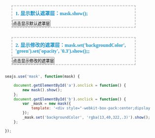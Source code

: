 <style>
    * {
        margin:0;
        padding:0;
    }
    body {
        height:1000px;
        padding: 0;
        margin: 0;
    }
    .example {
        border:3px dashed #ccc;
        margin:30px 50px;
        color:#777;
        font-size:16px;
    }
    h2 {
        color:#2296CC;
        font-size:16px;
        margin:10px;
        font-family: consolas;
    }
</style>

<div class="example">
    <h2>1. 显示默认遮罩层：mask.show();</h2>
    <button id="a">点击显示默认遮罩层</button>
</div>
<div class="example">
    <h2>2. 显示修改的遮罩层：mask.set('backgroundColor', 'green').set('opacity', '0.3').show();;</h2>
    <button id="b">点击显示修改的遮罩层</button>
</div>

```javascript
    seajs.use('mask', function(mask) {

        document.getElementById('a').onclick = function() {
            new mask().show();
        };
        document.getElementById('b').onclick = function() {
            var _mask = new mask({
                template: '<div style="-webkit-box-pack:center;dipslay:-webkit-box;"><a style="background:#000;padding:5px;color:#fff;text-decoration:none;" href="javascript:void(0)" data-module-name="overlay" data-overlay-role="trigger" data-overlay-action="hide">关闭</a></div>'
            });
            _mask.set('backgroundColor', 'rgba(13,40,322,.3)').show();
        };

    });
```


